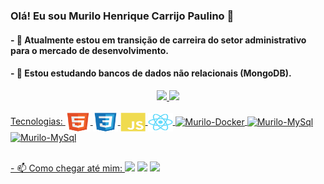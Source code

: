 ### Olá! Eu sou Murilo Henrique Carrijo Paulino 👋
#### - 🔭 Atualmente estou em transição de carreira do setor administrativo para o mercado de desenvolvimento. 
#### - 🌱 Estou estudando bancos de dados não relacionais (MongoDB).

<div align="center">
  <a href="https://github.com/Murilo-Carrijo">
  <img height="180em" src="https://github-readme-stats.vercel.app/api?username=Murilo-Carrijo&show_icons=true&theme=dracula&include_all_commits=true&count_private=true"/>
  <img height="180em" src="https://github-readme-stats.vercel.app/api/top-langs/?username=Murilo-Carrijo&layout=compact&langs_count=7&theme=dracula"/>
</div>
  
<div style="display: inline_block"><br>
  Tecnologias:
  <img align="center" alt="Murilo-HTML" height="30" width="40" src="https://raw.githubusercontent.com/devicons/devicon/master/icons/html5/html5-original.svg">
  <img align="center" alt="Murilo-CSS" height="30" width="40" src="https://raw.githubusercontent.com/devicons/devicon/master/icons/css3/css3-original.svg">
  <img align="center" alt="Murilo-Js" height="30" width="40" src="https://raw.githubusercontent.com/devicons/devicon/master/icons/javascript/javascript-plain.svg">
  <img align="center" alt="Murilo-React" height="30" width="40" src="https://raw.githubusercontent.com/devicons/devicon/master/icons/react/react-original.svg">
  <img align="center" alt="Murilo-Docker" height="40" width="50" src="https://cdn.jsdelivr.net/gh/devicons/devicon/icons/docker/docker-plain-wordmark.svg">
  <img align="center" alt="Murilo-MySql" height="40" width="50" src="https://cdn.jsdelivr.net/gh/devicons/devicon/icons/mysql/mysql-original-wordmark.svg">
  <img align="center" alt="Murilo-MySql" height="40" width="50" src="https://cdn.jsdelivr.net/gh/devicons/devicon/icons/nodejs/nodejs-original-wordmark.svg">
</div>
 
##

##
  
<div>
  - 📫 Como chegar até mim: 
  <a href="https://www.linkedin.com/in/murilo-carrijo/" target="_blank"><img src="https://img.shields.io/badge/-LinkedIn-%230077B5?style=for-the-badge&logo=linkedin&logoColor=white" target="_blank"></a>  
  <a href = "mailto:murilocarrijoadm@gmail.com"><img src="https://img.shields.io/badge/-Gmail-%23333?style=for-the-badge&logo=gmail&logoColor=white" target="_blank"></a>
    <a href="https://www.instagram.com/murilocarrijo/" target="_blank"><img src="https://img.shields.io/badge/-Instagram-%23E4405F?style=for-the-badge&logo=instagram&logoColor=white" target="_blank"></a>
 </div>

<!--
**Murilo-Carrijo/Murilo-Carrijo** is a ✨ _special_ ✨ repository because its `README.md` (this file) appears on your GitHub profile.

Here are some ideas to get you started:

- 🔭 I’m currently working on ...
- 🌱 I’m currently learning ...
- 👯 I’m looking to collaborate on ...
- 🤔 I’m looking for help with ...
- 💬 Ask me about ...
- 📫 How to reach me: ...
- 😄 Pronouns: ...
- ⚡ Fun fact: ...
-->

